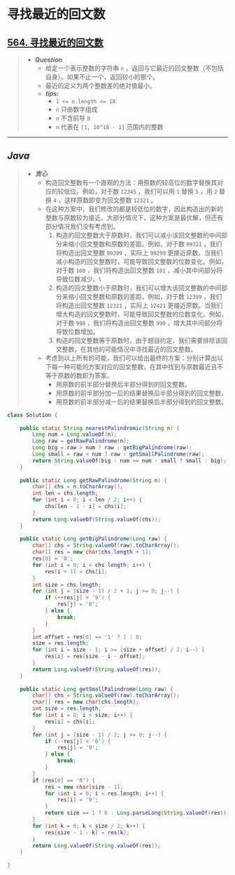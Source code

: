 # 寻找最近的回文数

## [564. 寻找最近的回文数](https://leetcode.cn/problems/find-the-closest-palindrome/)

> - ***Question***
>   - 给定一个表示整数的字符串 `n` ，返回与它最近的回文整数（不包括自身）。如果不止一个，返回较小的那个。
>   - 最近的定义为两个整数差的绝对值最小。
>   - ***tips:***
>     - `1 <= n.length <= 18`
>     - `n` 只由数字组成
>     - `n` 不含前导 `0`
>     - `n` 代表在 `[1, 10^18 - 1]` 范围内的整数

---

## *Java*

> - ***贪心***
>   - 构造回文整数有一个直观的方法：用原数的较高位的数字替换其对应的较低位。例如，对于数 `12345` ，我们可以用 `1` 替换 `5` ，用 `2` 替换 `4` ，这样原数即变为回文整数 `12321` 。
>   - 在这种方案中，我们修改的都是较低位的数字，因此构造出的新的整数与原数较为接近。大部分情况下，这种方案是最优解，但还有部分情况我们没有考虑到。
>     1. 构造的回文整数大于原数时，我们可以减小该回文整数的中间部分来缩小回文整数和原数的差距。例如，对于数 `99321` ，我们将构造出回文整数 `99399` ，实际上 `99299` 更接近原数。当我们减小构造的回文整数时，可能导致回文整数的位数变化。例如，对于数 `100` ，我们将构造出回文整数 `101` ，减小其中间部分将导致位数减少。\
>     2. 构造的回文整数小于原数时，我们可以增大该回文整数的中间部分来缩小回文整数和原数的差距。例如，对于数 `12399` ，我们将构造出回文整数 `12321` ，实际上 `12421` 更接近原数。当我们增大构造的回文整数时，可能导致回文整数的位数变化。例如，对于数 `998` ，我们将构造出回文整数 `999` ，增大其中间部分将导致位数增加。
>     3. 构造的回文整数等于原数时，由于题目约定，我们需要排除该回文整数，在其他的可能情况中寻找最近的回文整数。
>   - 考虑到以上所有的可能，我们可以给出最终的方案：分别计算出以下每一种可能的方案对应的回文整数，在其中找到与原数最近且不等于原数的数即为答案。
>     - 用原数的前半部分替换后半部分得到的回文整数。
>     - 用原数的前半部分加一后的结果替换后半部分得到的回文整数。
>     - 用原数的前半部分减一后的结果替换后半部分得到的回文整数。

```java
class Solution {
    
    public static String nearestPalindromic(String n) {
        Long num = Long.valueOf(n);
        Long raw = getRawPalindrome(n);
        Long big = raw > num ? raw : getBigPalindrome(raw);
        Long small = raw < num ? raw : getSmallPalindrome(raw);
        return String.valueOf(big - num >= num - small ? small : big);
    }
    
    public static Long getRawPalindrome(String n) {
        char[] chs = n.toCharArray();
        int len = chs.length;
        for (int i = 0; i < len / 2; i++) {
            chs[len - 1 - i] = chs[i];
        }
        return Long.valueOf(String.valueOf(chs));
    }
    
    public static Long getBigPalindrome(Long raw) {
        char[] chs = String.valueOf(raw).toCharArray();
        char[] res = new char[chs.length + 1];
        res[0] = '0';
        for (int i = 0; i < chs.length; i++) {
            res[i + 1] = chs[i];
        }
        int size = chs.length;
        for (int j = (size - 1) / 2 + 1; j >= 0; j--) {
            if (++res[j] > '9') {
                res[j] = '0';
            } else {
                break;
            }
        }
        int offset = res[0] == '1' ? 1 : 0;
        size = res.length;
        for (int i = size - 1; i >= (size + offset) / 2; i--) {
            res[i] = res[size - i - offset];
        }
        return Long.valueOf(String.valueOf(res));
    }
    
    public static Long getSmallPalindrome(Long raw) {
        char[] chs = String.valueOf(raw).toCharArray();
        char[] res = new char[chs.length];
        int size = res.length;
        for (int i = 0; i < size; i++) {
            res[i] = chs[i];
        }
        for (int j = (size - 1) / 2; j >= 0; j--) {
            if (--res[j] < '0') {
                res[j] = '9';
            } else {
                break;
            }
        }
        if (res[0] == '0') {
            res = new char[size - 1];
            for (int i = 0; i < res.length; i++) {
                res[i] = '9';
            }
            return size == 1 ? 0 : Long.parseLong(String.valueOf(res));
        }
        for (int k = 0; k < size / 2; k++) {
            res[size - 1 - k] = res[k];
        }
        return Long.valueOf(String.valueOf(res));
    }
    
}
```

